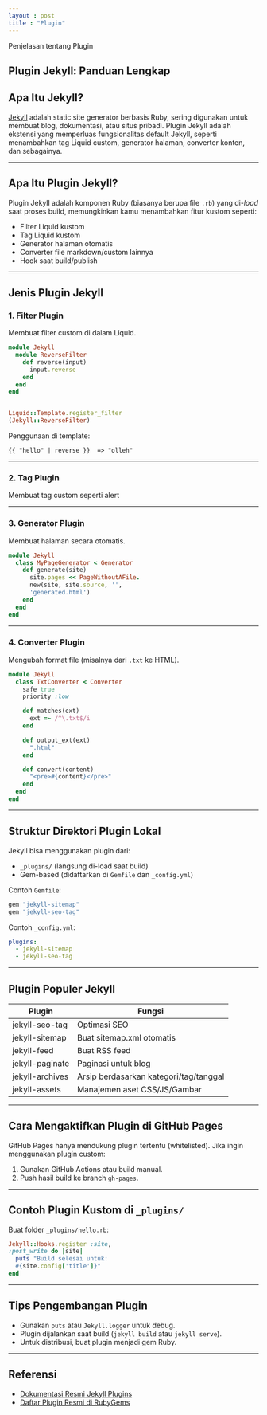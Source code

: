 ```yaml
---
layout : post
title : "Plugin"
---
```



Penjelasan tentang Plugin

## Plugin Jekyll: Panduan Lengkap

## Apa Itu Jekyll?

[Jekyll](https://jekyllrb.com/) adalah static site generator berbasis Ruby, sering digunakan untuk membuat blog, dokumentasi, atau situs pribadi. Plugin Jekyll adalah ekstensi yang memperluas fungsionalitas default Jekyll, seperti menambahkan tag Liquid custom, generator halaman, converter konten, dan sebagainya.

---

## Apa Itu Plugin Jekyll?

Plugin Jekyll adalah komponen Ruby (biasanya berupa file `.rb`) yang di-*load* saat proses build, memungkinkan kamu menambahkan fitur kustom seperti:

- Filter Liquid kustom
- Tag Liquid kustom
- Generator halaman otomatis
- Converter file markdown/custom lainnya
- Hook saat build/publish

---

## Jenis Plugin Jekyll

### 1. Filter Plugin
Membuat filter custom di dalam Liquid.

```ruby
module Jekyll
  module ReverseFilter
    def reverse(input)
      input.reverse
    end
  end
end


Liquid::Template.register_filter
(Jekyll::ReverseFilter)
```

Penggunaan di template:

```liquid
{{ "hello" | reverse }}  => "olleh"
```

---

### 2. Tag Plugin
Membuat tag custom seperti alert

---

### 3. Generator Plugin
Membuat halaman secara otomatis.

```ruby
module Jekyll
  class MyPageGenerator < Generator
    def generate(site)
      site.pages << PageWithoutAFile.
      new(site, site.source, '', 
      'generated.html')
    end
  end
end
```

---

### 4. Converter Plugin
Mengubah format file (misalnya dari `.txt` ke HTML).

```ruby
module Jekyll
  class TxtConverter < Converter
    safe true
    priority :low

    def matches(ext)
      ext =~ /^\.txt$/i
    end

    def output_ext(ext)
      ".html"
    end

    def convert(content)
      "<pre>#{content}</pre>"
    end
  end
end
```

---

## Struktur Direktori Plugin Lokal

Jekyll bisa menggunakan plugin dari:

- `_plugins/` (langsung di-load saat build)
- Gem-based (didaftarkan di `Gemfile` dan `_config.yml`)

Contoh `Gemfile`:

```ruby
gem "jekyll-sitemap"
gem "jekyll-seo-tag"
```

Contoh `_config.yml`:

```yaml
plugins:
  - jekyll-sitemap
  - jekyll-seo-tag
```

---

## Plugin Populer Jekyll

| Plugin               | Fungsi                                      |
|----------------------|---------------------------------------------|
| jekyll-seo-tag       | Optimasi SEO                                |
| jekyll-sitemap       | Buat sitemap.xml otomatis                   |
| jekyll-feed          | Buat RSS feed                               |
| jekyll-paginate      | Paginasi untuk blog                         |
| jekyll-archives      | Arsip berdasarkan kategori/tag/tanggal      |
| jekyll-assets        | Manajemen aset CSS/JS/Gambar                |

---

## Cara Mengaktifkan Plugin di GitHub Pages

GitHub Pages hanya mendukung plugin tertentu (whitelisted). Jika ingin menggunakan plugin custom:

1. Gunakan GitHub Actions atau build manual.
2. Push hasil build ke branch `gh-pages`.

---

## Contoh Plugin Kustom di `_plugins/`

Buat folder `_plugins/hello.rb`:

```ruby
Jekyll::Hooks.register :site, 
:post_write do |site|
  puts "Build selesai untuk: 
  #{site.config['title']}"
end
```

---

## Tips Pengembangan Plugin

- Gunakan `puts` atau `Jekyll.logger` untuk debug.
- Plugin dijalankan saat build (`jekyll build` atau `jekyll serve`).
- Untuk distribusi, buat plugin menjadi gem Ruby.

---

## Referensi

- [Dokumentasi Resmi Jekyll Plugins](https://jekyllrb.com/docs/plugins/)
- [Daftar Plugin Resmi di RubyGems](https://rubygems.org/search?query=jekyll)

